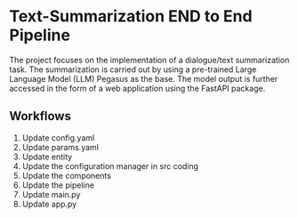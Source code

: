 # Text-Summarization END to End Pipeline

The project focuses on the implementation of a dialogue/text summarization task.
The summarization is carried out by using a pre-trained Large Language Model (LLM) Pegasus as the base.
The model output is further accessed in the form of a web application using the FastAPI package.

## Workflows

1. Update config.yaml
2. Update params.yaml
3. Update entity
4. Update the configuration manager in src coding
5. Update the components
6. Update the pipeline
7. Update main.py
8. Update app.py
